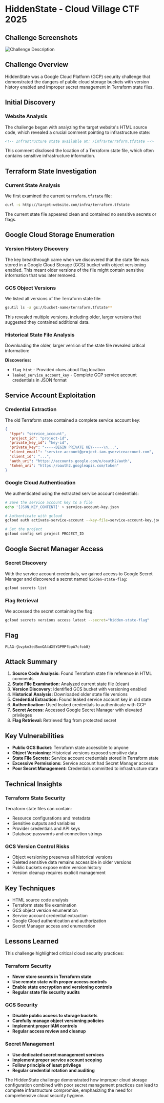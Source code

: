 # HiddenState - Cloud Village CTF 2025

## Challenge Screenshots

![Challenge Description](./Orion_740pts.jpg)

## Challenge Overview

HiddenState was a Google Cloud Platform (GCP) security challenge that demonstrated the dangers of public cloud storage buckets with version history enabled and improper secret management in Terraform state files.

## Initial Discovery

### Website Analysis
The challenge began with analyzing the target website's HTML source code, which revealed a crucial comment pointing to infrastructure state:

```html
<!-- Infrastructure state available at: /infra/terraform.tfstate -->
```

This comment disclosed the location of a Terraform state file, which often contains sensitive infrastructure information.

## Terraform State Investigation

### Current State Analysis
We first examined the current `terraform.tfstate` file:

```bash
curl -s http://target-website.com/infra/terraform.tfstate
```

The current state file appeared clean and contained no sensitive secrets or flags.

## Google Cloud Storage Enumeration

### Version History Discovery
The key breakthrough came when we discovered that the state file was stored in a Google Cloud Storage (GCS) bucket with object versioning enabled. This meant older versions of the file might contain sensitive information that was later removed.

### GCS Object Versions
We listed all versions of the Terraform state file:

```bash
gsutil ls -a gs://bucket-name/terraform.tfstate**
```

This revealed multiple versions, including older, larger versions that suggested they contained additional data.

### Historical State File Analysis
Downloading the older, larger version of the state file revealed critical information:

**Discoveries:**
- `flag_hint` - Provided clues about flag location
- `leaked_service_account_key` - Complete GCP service account credentials in JSON format

## Service Account Exploitation

### Credential Extraction
The old Terraform state contained a complete service account key:

```json
{
  "type": "service_account",
  "project_id": "project-id",
  "private_key_id": "key-id",
  "private_key": "-----BEGIN PRIVATE KEY-----\n...",
  "client_email": "service-account@project.iam.gserviceaccount.com",
  "client_id": "...",
  "auth_uri": "https://accounts.google.com/o/oauth2/auth",
  "token_uri": "https://oauth2.googleapis.com/token"
}
```

### Google Cloud Authentication
We authenticated using the extracted service account credentials:

```bash
# Save the service account key to a file
echo '[JSON_KEY_CONTENT]' > service-account-key.json

# Authenticate with gcloud
gcloud auth activate-service-account --key-file=service-account-key.json

# Set the project
gcloud config set project PROJECT_ID
```

## Google Secret Manager Access

### Secret Discovery
With the service account credentials, we gained access to Google Secret Manager and discovered a secret named `hidden-state-flag`:

```bash
gcloud secrets list
```

### Flag Retrieval
We accessed the secret containing the flag:

```bash
gcloud secrets versions access latest --secret="hidden-state-flag"
```

## Flag
`FLAG-{bvpkm3ed5onOA4dXSYGPMPfbpA7cfob0}`

## Attack Summary

1. **Source Code Analysis:** Found Terraform state file reference in HTML comments
2. **State File Examination:** Analyzed current state file (clean)
3. **Version Discovery:** Identified GCS bucket with versioning enabled
4. **Historical Analysis:** Downloaded older state file versions
5. **Credential Extraction:** Found leaked service account key in old state
6. **Authentication:** Used leaked credentials to authenticate with GCP
7. **Secret Access:** Accessed Google Secret Manager with elevated privileges
8. **Flag Retrieval:** Retrieved flag from protected secret

## Key Vulnerabilities

- **Public GCS Bucket:** Terraform state accessible to anyone
- **Object Versioning:** Historical versions exposed sensitive data
- **State File Secrets:** Service account credentials stored in Terraform state
- **Excessive Permissions:** Service account had Secret Manager access
- **Poor Secret Management:** Credentials committed to infrastructure state

## Technical Insights

### Terraform State Security
Terraform state files can contain:
- Resource configurations and metadata
- Sensitive outputs and variables
- Provider credentials and API keys
- Database passwords and connection strings

### GCS Version Control Risks
- Object versioning preserves all historical versions
- Deleted sensitive data remains accessible in older versions
- Public buckets expose entire version history
- Version cleanup requires explicit management

## Key Techniques
- HTML source code analysis
- Terraform state file examination
- GCS object version enumeration
- Service account credential extraction
- Google Cloud authentication and authorization
- Secret Manager access and enumeration

## Lessons Learned

This challenge highlighted critical cloud security practices:

### Terraform Security
- **Never store secrets in Terraform state**
- **Use remote state with proper access controls**
- **Enable state encryption and versioning controls**
- **Regular state file security audits**

### GCS Security
- **Disable public access to storage buckets**
- **Carefully manage object versioning policies**
- **Implement proper IAM controls**
- **Regular access review and cleanup**

### Secret Management
- **Use dedicated secret management services**
- **Implement proper service account scoping**
- **Follow principle of least privilege**
- **Regular credential rotation and auditing**

The HiddenState challenge demonstrated how improper cloud storage configuration combined with poor secret management practices can lead to complete infrastructure compromise, emphasizing the need for comprehensive cloud security hygiene.
